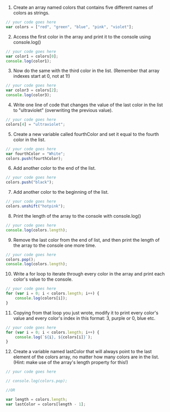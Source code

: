 1. Create an array named colors that contains five different names of colors as strings.

```js
// your code goes here
var colors = ["red", "green", "blue", "pink", "violet"];
```

2. Access the first color in the array and print it to the console using console.log()

```js
// your code goes here
var color1 = colors[0];
console.log(color1);
```

3. Now do the same with the third color in the list. (Remember that array indexes start at 0, not at 1!)

```js
// your code goes here
var color3 = colors[2];
console.log(color3);
```

4. Write one line of code that changes the value of the last color in the list to "ultraviolet" (overwriting the previous value).

```js
// your code goes here
colors[4] = "ultraviolet";
```

5. Create a new variable called fourthColor and set it equal to the fourth color in the list.

```js
// your code goes here
var fourthColor = "White";
colors.push(fourthColor);
```

6. Add another color to the end of the list.

```js
// your code goes here
colors.push("black");
```

7. Add another color to the beginning of the list.

```js
// your code goes here
colors.unshift("hotpink");
```

8. Print the length of the array to the console with console.log()

```js
// your code goes here
console.log(colors.length);
```

9. Remove the last color from the end of list, and then print the length of the array to the console one more time.

```js
// your code goes here
colors.pop();
console.log(colors.length);
```

10. Write a for loop to iterate through every color in the array and print each color's value to the console.

```js
// your code goes here
for (var i = 0; i < colors.length; i++) {
    console.log(colors[i]);
}
```

11. Copying from that loop you just wrote, modify it to print every color's value and every color's index in this format: 3, purple or 0, blue etc.

```js
// your code goes here
for (var i = 0; i < colors.length; i++) {
    console.log(`${i}, ${colors[i]}`);
}
```

12. Create a variable named lastColor that will always point to the last element of the colors array, no matter how many colors are in the list. (Hint: make use of the array's length property for this!)

```js
// your code goes here

// console.log(colors.pop);

//OR

var length = colors.length;
var lastColor = colors[length - 1];
```